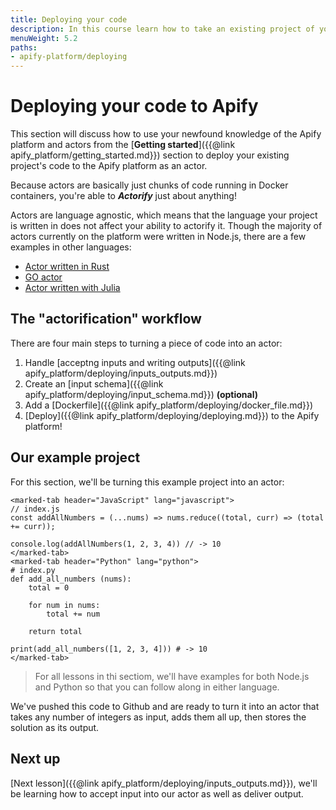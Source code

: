 ```yaml
---
title: Deploying your code
description: In this course learn how to take an existing project of yours and deploy it to the Apify platform as an actor in just a few minutes!
menuWeight: 5.2
paths:
- apify-platform/deploying
---
```


# [](#deploying) Deploying your code to Apify

This section will discuss how to use your newfound knowledge of the Apify platform and actors from the [**Getting started**]({{@link apify_platform/getting_started.md}}) section to deploy your existing project's code to the Apify platform as an actor.

Because actors are basically just chunks of code running in Docker containers, you're able to **_Actorify_** just about anything!

Actors are language agnostic, which means that the language your project is written in does not affect your ability to actorify it. Though the majority of actors currently on the platform were written in Node.js, there are a few examples in other languages:

- [Actor written in Rust](https://apify.com/lukaskrivka/rust-actor-example)
- [GO actor](https://apify.com/jirimoravcik/go-actor-example)
- [Actor written with Julia](https://apify.com/jirimoravcik/julia-actor-example)

## [](#workflow) The "actorification" workflow

There are four main steps to turning a piece of code into an actor:

1. Handle [acceptng inputs and writing outputs]({{@link apify_platform/deploying/inputs_outputs.md}})
2. Create an [input schema]({{@link apify_platform/deploying/input_schema.md}}) **(optional)**
3. Add a [Dockerfile]({{@link apify_platform/deploying/docker_file.md}})
4. [Deploy]({{@link apify_platform/deploying/deploying.md}}) to the Apify platform!

## Our example project

For this section, we'll be turning this example project into an actor:

```marked-tabs
<marked-tab header="JavaScript" lang="javascript">
// index.js
const addAllNumbers = (...nums) => nums.reduce((total, curr) => (total += curr));

console.log(addAllNumbers(1, 2, 3, 4)) // -> 10
</marked-tab>
<marked-tab header="Python" lang="python">
# index.py
def add_all_numbers (nums):
    total = 0

    for num in nums:
        total += num

    return total

print(add_all_numbers([1, 2, 3, 4])) # -> 10
</marked-tab>
```

> For all lessons in thi sectiom, we'll have examples for both Node.js and Python so that you can follow along in either language.

We've pushed this code to Github and are ready to turn it into an actor that takes any number of integers as input, adds them all up, then stores the solution as its output.

## [](#next) Next up

[Next lesson]({{@link apify_platform/deploying/inputs_outputs.md}}), we'll be learning how to accept input into our actor as well as deliver output.
